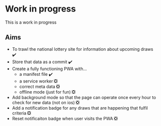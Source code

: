 # Work in progress

This is a work in progress

## Aims

- To trawl the national lottery site for information about upcoming draws ✔️
- Store that data as a commit ✔️
- Create a fully functioning PWA with...
    - a manifest file ✔️
    - a service worker ❎
    - correct meta data ❎
    - offline mode (just for fun) ❎
- Add background mode so that the page can operate once every hour to check for new data (not on ios) ❎
- Add a notification badge for any draws that are happening that fulfil criteria ❎
- Reset notificaiton badge when user visits the PWA ❎
